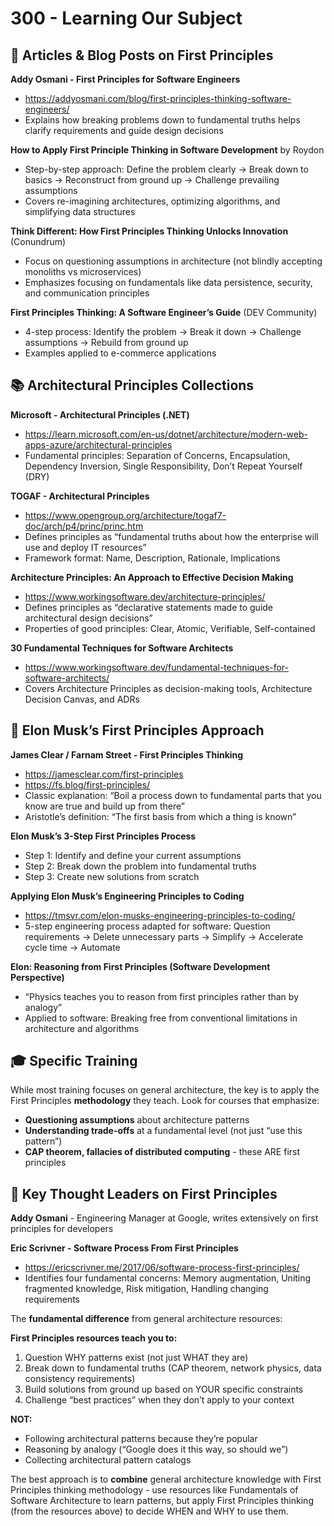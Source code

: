 # 300 - Learning Our Subject

## 📝 **Articles & Blog Posts on First Principles**

**Addy Osmani - First Principles for Software Engineers** 

- <https://addyosmani.com/blog/first-principles-thinking-software-engineers/>
- Explains how breaking problems down to fundamental truths helps clarify requirements and guide design decisions

**How to Apply First Principle Thinking in Software Development** by Roydon 

- Step-by-step approach: Define the problem clearly → Break down to basics → Reconstruct from ground up → Challenge prevailing assumptions
- Covers re-imagining architectures, optimizing algorithms, and simplifying data structures

**Think Different: How First Principles Thinking Unlocks Innovation** (Conundrum) 

- Focus on questioning assumptions in architecture (not blindly accepting monoliths vs microservices)
- Emphasizes focusing on fundamentals like data persistence, security, and communication principles

**First Principles Thinking: A Software Engineer’s Guide** (DEV Community) 

- 4-step process: Identify the problem → Break it down → Challenge assumptions → Rebuild from ground up
- Examples applied to e-commerce applications

## 📚 **Architectural Principles Collections**

**Microsoft - Architectural Principles (.NET)** 

- <https://learn.microsoft.com/en-us/dotnet/architecture/modern-web-apps-azure/architectural-principles>
- Fundamental principles: Separation of Concerns, Encapsulation, Dependency Inversion, Single Responsibility, Don’t Repeat Yourself (DRY)

**TOGAF - Architectural Principles**  

- <https://www.opengroup.org/architecture/togaf7-doc/arch/p4/princ/princ.htm>
- Defines principles as “fundamental truths about how the enterprise will use and deploy IT resources”
- Framework format: Name, Description, Rationale, Implications

**Architecture Principles: An Approach to Effective Decision Making** 

- <https://www.workingsoftware.dev/architecture-principles/>
- Defines principles as “declarative statements made to guide architectural design decisions”
- Properties of good principles: Clear, Atomic, Verifiable, Self-contained

**30 Fundamental Techniques for Software Architects** 

- <https://www.workingsoftware.dev/fundamental-techniques-for-software-architects/>
- Covers Architecture Principles as decision-making tools, Architecture Decision Canvas, and ADRs

## 🎯 **Elon Musk’s First Principles Approach**

**James Clear / Farnam Street - First Principles Thinking**  

- <https://jamesclear.com/first-principles>
- <https://fs.blog/first-principles/>
- Classic explanation: “Boil a process down to fundamental parts that you know are true and build up from there”
- Aristotle’s definition: “The first basis from which a thing is known”

**Elon Musk’s 3-Step First Principles Process** 

- Step 1: Identify and define your current assumptions
- Step 2: Break down the problem into fundamental truths
- Step 3: Create new solutions from scratch

**Applying Elon Musk’s Engineering Principles to Coding** 

- <https://tmsvr.com/elon-musks-engineering-principles-to-coding/>
- 5-step engineering process adapted for software: Question requirements → Delete unnecessary parts → Simplify → Accelerate cycle time → Automate

**Elon: Reasoning from First Principles (Software Development Perspective)** 

- “Physics teaches you to reason from first principles rather than by analogy”
- Applied to software: Breaking free from conventional limitations in architecture and algorithms

## 🎓 **Specific Training**

While most training focuses on general architecture, the key is to apply the First Principles **methodology** they teach. Look for courses that emphasize:

- **Questioning assumptions** about architecture patterns
- **Understanding trade-offs** at a fundamental level (not just “use this pattern”)
- **CAP theorem, fallacies of distributed computing** - these ARE first principles

## 🎯 **Key Thought Leaders on First Principles**

**Addy Osmani**  - Engineering Manager at Google, writes extensively on first principles for developers

**Eric Scrivner - Software Process From First Principles** 

- <https://ericscrivner.me/2017/06/software-process-first-principles/>
- Identifies four fundamental concerns: Memory augmentation, Uniting fragmented knowledge, Risk mitigation, Handling changing requirements

The **fundamental difference** from general architecture resources:

**First Principles resources teach you to:**

1. Question WHY patterns exist (not just WHAT they are)
1. Break down to fundamental truths (CAP theorem, network physics, data consistency requirements)
1. Build solutions from ground up based on YOUR specific constraints
1. Challenge “best practices” when they don’t apply to your context

**NOT:**

- Following architectural patterns because they’re popular
- Reasoning by analogy (“Google does it this way, so should we”)
- Collecting architectural pattern catalogs

The best approach is to **combine** general architecture knowledge with First Principles thinking methodology - use resources like Fundamentals of Software Architecture to learn patterns, but apply First Principles thinking (from the resources above) to decide WHEN and WHY to use them.
